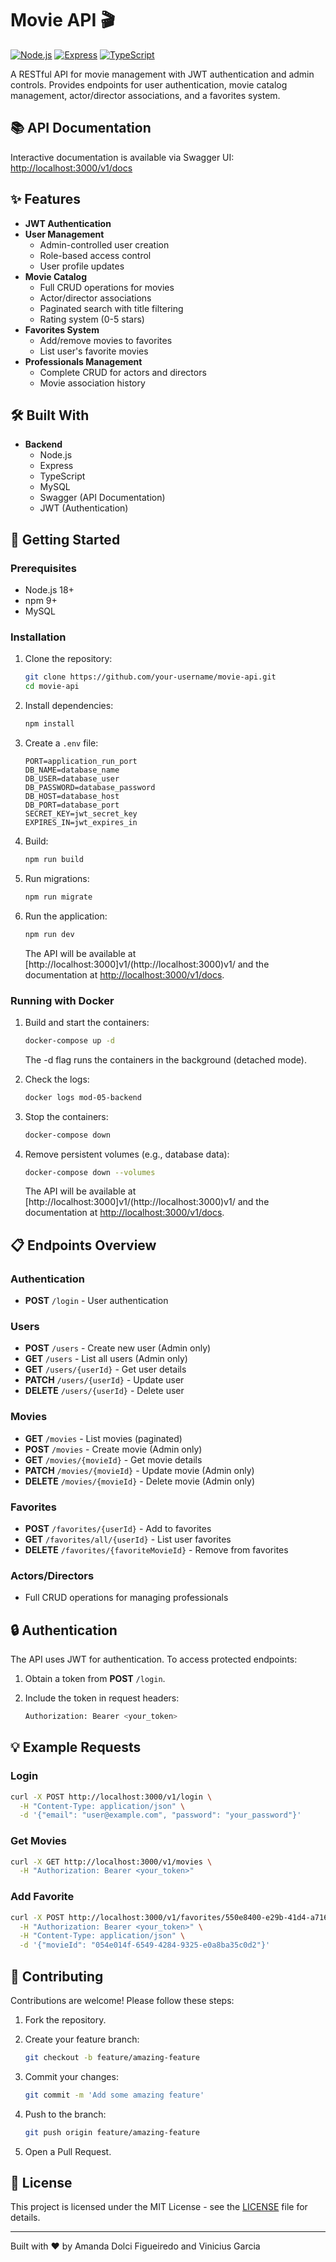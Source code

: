 # Movie API 🎬

[![Node.js](https://img.shields.io/badge/Node.js-18+-339933.svg)](https://nodejs.org/)
[![Express](https://img.shields.io/badge/Express-4.x-000000.svg)](https://expressjs.com/)
[![TypeScript](https://img.shields.io/badge/TypeScript-5.x-3178C6.svg)](https://www.typescriptlang.org/)

A RESTful API for movie management with JWT authentication and admin controls. Provides endpoints for user authentication, movie catalog management, actor/director associations, and a favorites system.

## 📚 API Documentation

Interactive documentation is available via Swagger UI:  
[http://localhost:3000/v1/docs](http://localhost:3000/v1/docs)

## ✨ Features

- **JWT Authentication**
- **User Management**
  - Admin-controlled user creation
  - Role-based access control
  - User profile updates
- **Movie Catalog**
  - Full CRUD operations for movies
  - Actor/director associations
  - Paginated search with title filtering
  - Rating system (0-5 stars)
- **Favorites System**
  - Add/remove movies to favorites
  - List user's favorite movies
- **Professionals Management**
  - Complete CRUD for actors and directors
  - Movie association history

## 🛠 Built With

- **Backend**
  - Node.js
  - Express
  - TypeScript
  - MySQL
  - Swagger (API Documentation)
  - JWT (Authentication)

## 🚀 Getting Started

### Prerequisites

- Node.js 18+
- npm 9+
- MySQL

### Installation

1. Clone the repository:

   ```bash
   git clone https://github.com/your-username/movie-api.git
   cd movie-api
   ```

2. Install dependencies:

   ```bash
   npm install
   ```

3. Create a `.env` file:

   ```env
   PORT=application_run_port
   DB_NAME=database_name
   DB_USER=database_user
   DB_PASSWORD=database_password
   DB_HOST=database_host
   DB_PORT=database_port
   SECRET_KEY=jwt_secret_key
   EXPIRES_IN=jwt_expires_in
   ```

4. Build:

   ```bash
   npm run build
   ```

5. Run migrations:

   ```bash
   npm run migrate
   ```

6. Run the application:

   ```bash
   npm run dev
   ```

   The API will be available at [http://localhost:3000]v1/(http://localhost:3000)v1/ and the documentation at [http://localhost:3000/v1/docs](http://localhost:3000/v1/docs).

### Running with Docker

1. Build and start the containers:

   ```bash
   docker-compose up -d
   ```

   The -d flag runs the containers in the background (detached mode).

2. Check the logs:

   ```bash
   docker logs mod-05-backend
   ```

3. Stop the containers:

   ```bash
   docker-compose down
   ```

4. Remove persistent volumes (e.g., database data):

   ```bash
   docker-compose down --volumes
   ```

   The API will be available at [http://localhost:3000]v1/(http://localhost:3000)v1/ and the documentation at [http://localhost:3000/v1/docs](http://localhost:3000/v1/docs).

## 📋 Endpoints Overview

### Authentication

- **POST** `/login` - User authentication

### Users

- **POST** `/users` - Create new user (Admin only)
- **GET** `/users` - List all users (Admin only)
- **GET** `/users/{userId}` - Get user details
- **PATCH** `/users/{userId}` - Update user
- **DELETE** `/users/{userId}` - Delete user

### Movies

- **GET** `/movies` - List movies (paginated)
- **POST** `/movies` - Create movie (Admin only)
- **GET** `/movies/{movieId}` - Get movie details
- **PATCH** `/movies/{movieId}` - Update movie (Admin only)
- **DELETE** `/movies/{movieId}` - Delete movie (Admin only)

### Favorites

- **POST** `/favorites/{userId}` - Add to favorites
- **GET** `/favorites/all/{userId}` - List user favorites
- **DELETE** `/favorites/{favoriteMovieId}` - Remove from favorites

### Actors/Directors

- Full CRUD operations for managing professionals

## 🔒 Authentication

The API uses JWT for authentication. To access protected endpoints:

1. Obtain a token from **POST** `/login`.
2. Include the token in request headers:

   ```bash
   Authorization: Bearer <your_token>
   ```

## 💡 Example Requests

### Login

```bash
curl -X POST http://localhost:3000/v1/login \
  -H "Content-Type: application/json" \
  -d '{"email": "user@example.com", "password": "your_password"}'
```

### Get Movies

```bash
curl -X GET http://localhost:3000/v1/movies \
  -H "Authorization: Bearer <your_token>"
```

### Add Favorite

```bash
curl -X POST http://localhost:3000/v1/favorites/550e8400-e29b-41d4-a716-446655440000 \
  -H "Authorization: Bearer <your_token>" \
  -H "Content-Type: application/json" \
  -d '{"movieId": "054e014f-6549-4284-9325-e0a8ba35c0d2"}'
```

## 🤝 Contributing

Contributions are welcome! Please follow these steps:

1. Fork the repository.
2. Create your feature branch:

   ```bash
   git checkout -b feature/amazing-feature
   ```

3. Commit your changes:

   ```bash
   git commit -m 'Add some amazing feature'
   ```

4. Push to the branch:

   ```bash
   git push origin feature/amazing-feature
   ```

5. Open a Pull Request.

## 📄 License

This project is licensed under the MIT License - see the [LICENSE](LICENSE) file for details.

---

Built with ❤️ by Amanda Dolci Figueiredo and Vinicius Garcia
